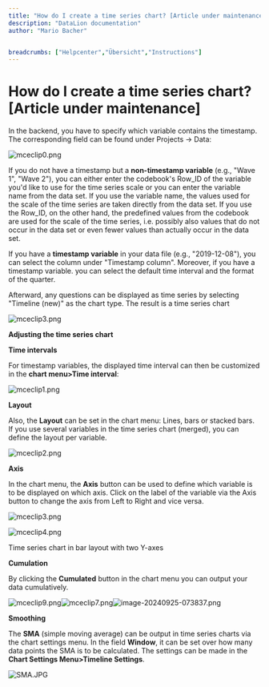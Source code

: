 ```yaml
---
title: "How do I create a time series chart? [Article under maintenance]"
description: "DataLion documentation"
author: "Mario Bacher"


breadcrumbs: ["Helpcenter","Übersicht","Instructions"]
---
```


# How do I create a time series chart? [Article under maintenance]

In the backend, you have to specify which variable contains the timestamp. The corresponding field can be found under Projects → Data:

![mceclip0.png](/img/88768518.png)

If you do not have a timestamp but a **non-timestamp variable** (e.g., "Wave 1", "Wave 2"), you can either enter the codebook's Row\_ID of the variable you'd like to use for the time series scale or you can enter the variable name from the data set. If you use the variable name, the values used for the scale of the time series are taken directly from the data set. If you use the Row\_ID, on the other hand, the predefined values from the codebook are used for the scale of the time series, i.e. possibly also values that do not occur in the data set or even fewer values than actually occur in the data set.

If you have a **timestamp variable** in your data file (e.g., "2019-12-08"), you can select the column under "Timestamp column". Moreover, if you have a timestamp variable. you can select the default time interval and the format of the quarter.

Afterward, any questions can be displayed as time series by selecting "Timeline (new)" as the chart type. The result is a time series chart

![mceclip3.png](/img/88768525.png)

**Adjusting the time series chart**

**Time intervals**

For timestamp variables, the displayed time interval can then be customized in the **chart menu>Time interval**:

![mceclip1.png](/img/88768531.png)

**Layout**

Also, the **Layout** can be set in the chart menu: Lines, bars or stacked bars. If you use several variables in the time series chart (merged), you can define the layout per variable. 

![mceclip2.png](/img/88768537.png)

**Axis**

In the chart menu, the **Axis** button can be used to define which variable is to be displayed on which axis. Click on the label of the variable via the Axis button to change the axis from Left to Right and vice versa. 

![mceclip3.png](/img/88768525.png)

![mceclip4.png](/img/88768554.png)

Time series chart in bar layout with two Y-axes

**Cumulation**

By clicking the **Cumulated** button in the chart menu you can output your data cumulatively.

![mceclip9.png](/img/88768560.png)![mceclip7.png](/img/88768566.png)![image-20240925-073837.png](/img/88899603.png)

**Smoothing**

The **SMA** (simple moving average) can be output in time series charts via the chart settings menu. In the field **Window**, it can be set over how many data points the SMA is to be calculated. The settings can be made in the **Chart Settings Menu>Timeline Settings**.

![SMA.JPG](/img/88768572.jpg)
